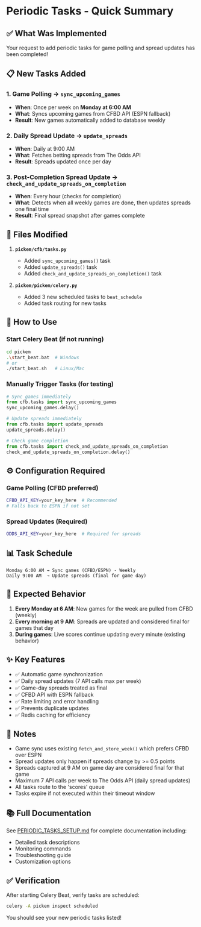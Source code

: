 # Periodic Tasks - Quick Summary

## ✅ What Was Implemented

Your request to add periodic tasks for game polling and spread updates has been completed!

## 📋 New Tasks Added

### 1. **Game Polling** → `sync_upcoming_games`
- **When**: Once per week on **Monday at 6:00 AM**
- **What**: Syncs upcoming games from CFBD API (ESPN fallback)
- **Result**: New games automatically added to database weekly

### 2. **Daily Spread Update** → `update_spreads`
- **When**: Daily at 9:00 AM
- **What**: Fetches betting spreads from The Odds API
- **Result**: Spreads updated once per day

### 3. **Post-Completion Spread Update** → `check_and_update_spreads_on_completion`
- **When**: Every hour (checks for completion)
- **What**: Detects when all weekly games are done, then updates spreads one final time
- **Result**: Final spread snapshot after games complete

## 🔧 Files Modified

1. **`pickem/cfb/tasks.py`**
   - Added `sync_upcoming_games()` task
   - Added `update_spreads()` task
   - Added `check_and_update_spreads_on_completion()` task

2. **`pickem/pickem/celery.py`**
   - Added 3 new scheduled tasks to `beat_schedule`
   - Added task routing for new tasks

## 🚀 How to Use

### Start Celery Beat (if not running)
```bash
cd pickem
.\start_beat.bat  # Windows
# or
./start_beat.sh   # Linux/Mac
```

### Manually Trigger Tasks (for testing)
```python
# Sync games immediately
from cfb.tasks import sync_upcoming_games
sync_upcoming_games.delay()

# Update spreads immediately
from cfb.tasks import update_spreads
update_spreads.delay()

# Check game completion
from cfb.tasks import check_and_update_spreads_on_completion
check_and_update_spreads_on_completion.delay()
```

## ⚙️ Configuration Required

### Game Polling (CFBD preferred)
```bash
CFBD_API_KEY=your_key_here  # Recommended
# Falls back to ESPN if not set
```

### Spread Updates (Required)
```bash
ODDS_API_KEY=your_key_here  # Required for spreads
```

## 📊 Task Schedule

```
Monday 6:00 AM → Sync games (CFBD/ESPN) - Weekly
Daily 9:00 AM  → Update spreads (final for game day)
```

## 🎯 Expected Behavior

1. **Every Monday at 6 AM**: New games for the week are pulled from CFBD (weekly)
2. **Every morning at 9 AM**: Spreads are updated and considered final for games that day
3. **During games**: Live scores continue updating every minute (existing behavior)

## ✨ Key Features

- ✅ Automatic game synchronization
- ✅ Daily spread updates (7 API calls max per week)
- ✅ Game-day spreads treated as final
- ✅ CFBD API with ESPN fallback
- ✅ Rate limiting and error handling
- ✅ Prevents duplicate updates
- ✅ Redis caching for efficiency

## 📝 Notes

- Game sync uses existing `fetch_and_store_week()` which prefers CFBD over ESPN
- Spread updates only happen if spreads change by >= 0.5 points
- Spreads captured at 9 AM on game day are considered final for that game
- Maximum 7 API calls per week to The Odds API (daily spread updates)
- All tasks route to the 'scores' queue
- Tasks expire if not executed within their timeout window

## 📚 Full Documentation

See [PERIODIC_TASKS_SETUP.md](PERIODIC_TASKS_SETUP.md) for complete documentation including:
- Detailed task descriptions
- Monitoring commands
- Troubleshooting guide
- Customization options

## ✅ Verification

After starting Celery Beat, verify tasks are scheduled:

```bash
celery -A pickem inspect scheduled
```

You should see your new periodic tasks listed!

